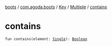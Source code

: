 [boots](../../../index.md) / [com.agoda.boots](../../index.md) / [Key](../index.md) / [Multiple](index.md) / [contains](./contains.md)

# contains

`fun contains(element: `[`Single`](../-single/index.md)`): `[`Boolean`](https://kotlinlang.org/api/latest/jvm/stdlib/kotlin/-boolean/index.html)